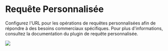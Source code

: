 # **Requête Personnalisée**

Configurez l'URL pour les opérations de requêtes personnalisées afin de répondre à des besoins commerciaux spécifiques. Pour plus d'informations, consultez la documentation du plugin de requête personnalisée.

![](https://static-docs.nocobase.com/69d610904dbec87ef719e5345915f5a2.png)
